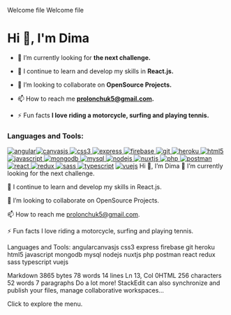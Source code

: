 Welcome file
Welcome file
#  Hi  👋, I'm Dima

  -   🔭  I’m currently looking for  **the next challenge.**
    
-   🌱  I continue to learn and develop my skills in  **React.js.**
    
-   👯  I’m looking to collaborate on  **OpenSource Projects.**
    
-   📫  How to reach me  **[prolonchuk5@gmail.com](mailto:prolonchuk5@gmail.com).**
    
-   ⚡  Fun facts  **I love riding a motorcycle, surfing and playing tennis.**
### Languages and Tools:

 [![angular](https://camo.githubusercontent.com/9eecc42439347332f256a326363924551042f5b96235f972982512199476611a/68747470733a2f2f616e67756c61722e696f2f6173736574732f696d616765732f6c6f676f732f616e67756c61722f616e67756c61722e737667)](https://angular.io/)[![canvasjs](https://raw.githubusercontent.com/Hardik0307/Hardik0307/master/assets/canvasjs-charts.svg)  ](https://canvasjs.com/)[![css3](https://raw.githubusercontent.com/devicons/devicon/master/icons/css3/css3-original-wordmark.svg)  ](https://www.w3schools.com/css/)[![express](https://raw.githubusercontent.com/devicons/devicon/master/icons/express/express-original-wordmark.svg)  ](https://expressjs.com/)[![firebase](https://camo.githubusercontent.com/dd4b2422ed3bfc9da88c43d18550375c66f9584327dff7ecc19315ce50b96f07/68747470733a2f2f7777772e766563746f726c6f676f2e7a6f6e652f6c6f676f732f66697265626173652f66697265626173652d69636f6e2e737667)  ](https://firebase.google.com/)[![git](https://camo.githubusercontent.com/fbfcb9e3dc648adc93bef37c718db16c52f617ad055a26de6dc3c21865c3321d/68747470733a2f2f7777772e766563746f726c6f676f2e7a6f6e652f6c6f676f732f6769742d73636d2f6769742d73636d2d69636f6e2e737667)  ](https://git-scm.com/)[![heroku](https://camo.githubusercontent.com/df12cb598044a3f38efc1f45e3580558c324cf8789b79487125044eeebcc4dee/68747470733a2f2f7777772e766563746f726c6f676f2e7a6f6e652f6c6f676f732f6865726f6b752f6865726f6b752d69636f6e2e737667)  ](https://heroku.com/)[![html5](https://raw.githubusercontent.com/devicons/devicon/master/icons/html5/html5-original-wordmark.svg)  ](https://www.w3.org/html/)[![javascript](https://raw.githubusercontent.com/devicons/devicon/master/icons/javascript/javascript-original.svg)  ](https://developer.mozilla.org/en-US/docs/Web/JavaScript)[![mongodb](https://raw.githubusercontent.com/devicons/devicon/master/icons/mongodb/mongodb-original-wordmark.svg)  ](https://www.mongodb.com/)[![mysql](https://raw.githubusercontent.com/devicons/devicon/master/icons/mysql/mysql-original-wordmark.svg)  ](https://www.mysql.com/)[![nodejs](https://raw.githubusercontent.com/devicons/devicon/master/icons/nodejs/nodejs-original-wordmark.svg)  ](https://nodejs.org/)[![nuxtjs](https://camo.githubusercontent.com/faa52408def7e90dd8b2c84a09a62bf675ba11152395c61dae6a131458fbbae8/68747470733a2f2f7777772e766563746f726c6f676f2e7a6f6e652f6c6f676f732f6e7578746a732f6e7578746a732d69636f6e2e737667)  ](https://nuxtjs.org/)[![php](https://raw.githubusercontent.com/devicons/devicon/master/icons/php/php-original.svg)  ](https://www.php.net/)[![postman](https://camo.githubusercontent.com/93b32389bf746009ca2370de7fe06c3b5146f4c99d99df65994f9ced0ba41685/68747470733a2f2f7777772e766563746f726c6f676f2e7a6f6e652f6c6f676f732f676574706f73746d616e2f676574706f73746d616e2d69636f6e2e737667)  ](https://postman.com/)[![react](https://raw.githubusercontent.com/devicons/devicon/master/icons/react/react-original-wordmark.svg)  ](https://reactjs.org/)[![redux](https://raw.githubusercontent.com/devicons/devicon/master/icons/redux/redux-original.svg)  ](https://redux.js.org/)[![sass](https://raw.githubusercontent.com/devicons/devicon/master/icons/sass/sass-original.svg)  ](https://sass-lang.com/)[![typescript](https://raw.githubusercontent.com/devicons/devicon/master/icons/typescript/typescript-original.svg)](https://www.typescriptlang.org/) [![vuejs](https://raw.githubusercontent.com/devicons/devicon/master/icons/vuejs/vuejs-original-wordmark.svg)](https://vuejs.org/)
Hi 👋, I’m Dima
🔭 I’m currently looking for the next challenge.

🌱 I continue to learn and develop my skills in React.js.

👯 I’m looking to collaborate on OpenSource Projects.

📫 How to reach me prolonchuk5@gmail.com.

⚡ Fun facts I love riding a motorcycle, surfing and playing tennis.

Languages and Tools:
angularcanvasjs css3 express firebase git heroku html5 javascript mongodb mysql nodejs nuxtjs php postman react redux sass typescript vuejs

Markdown 3865 bytes 78 words 14 lines Ln 13, Col 0HTML 256 characters 52 words 7 paragraphs
Do a lot more!
StackEdit can also synchronize and publish your files, manage collaborative workspaces...

Click  to explore the menu.
